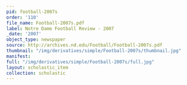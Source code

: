 ```yaml
---
pid: football-2007s
order: '110'
file_name: Football-2007s.pdf
label: Notre Dame Football Review - 2007
_date: '2007'
object_type: newspaper
source: http://archives.nd.edu/Football/Football-2007s.pdf
thumbnail: "/img/derivatives/simple/Football-2007s/thumbnail.jpg"
manifest:
full: "/img/derivatives/simple/Football-2007s/full.jpg"
layout: scholastic_item
collection: scholastic
---
```

